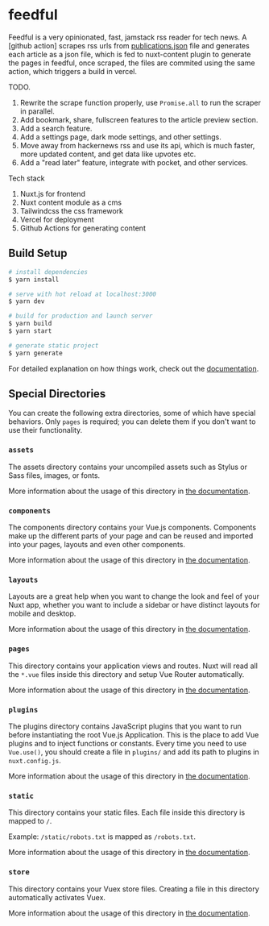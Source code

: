 # feedful

Feedful is a very opinionated, fast, jamstack rss reader for tech news. A [github action] scrapes rss urls from [publications.json](https://github.com/fayazara/feedful/blob/main/constants/publications.json) file and generates each article as a json file, which is fed to nuxt-content plugin to generate the pages in feedful, once scraped, the files are commited using the same action, which triggers a build in vercel.

TODO.

1. Rewrite the scrape function properly, use `Promise.all` to run the scraper in parallel.
2. Add bookmark, share, fullscreen features to the article preview section.
3. Add a search feature.
4. Add a settings page, dark mode settings, and other settings.
5. Move away from hackernews rss and use its api, which is much faster, more updated content, and get data like upvotes etc.
6. Add a "read later" feature, integrate with pocket, and other services.

Tech stack
1. Nuxt.js for frontend
2. Nuxt content module as a cms 
3. Tailwindcss the css framework
4. Vercel for deployment
5. Github Actions for generating content

## Build Setup

```bash
# install dependencies
$ yarn install

# serve with hot reload at localhost:3000
$ yarn dev

# build for production and launch server
$ yarn build
$ yarn start

# generate static project
$ yarn generate
```

For detailed explanation on how things work, check out the [documentation](https://nuxtjs.org).

## Special Directories

You can create the following extra directories, some of which have special behaviors. Only `pages` is required; you can delete them if you don't want to use their functionality.

### `assets`

The assets directory contains your uncompiled assets such as Stylus or Sass files, images, or fonts.

More information about the usage of this directory in [the documentation](https://nuxtjs.org/docs/2.x/directory-structure/assets).

### `components`

The components directory contains your Vue.js components. Components make up the different parts of your page and can be reused and imported into your pages, layouts and even other components.

More information about the usage of this directory in [the documentation](https://nuxtjs.org/docs/2.x/directory-structure/components).

### `layouts`

Layouts are a great help when you want to change the look and feel of your Nuxt app, whether you want to include a sidebar or have distinct layouts for mobile and desktop.

More information about the usage of this directory in [the documentation](https://nuxtjs.org/docs/2.x/directory-structure/layouts).

### `pages`

This directory contains your application views and routes. Nuxt will read all the `*.vue` files inside this directory and setup Vue Router automatically.

More information about the usage of this directory in [the documentation](https://nuxtjs.org/docs/2.x/get-started/routing).

### `plugins`

The plugins directory contains JavaScript plugins that you want to run before instantiating the root Vue.js Application. This is the place to add Vue plugins and to inject functions or constants. Every time you need to use `Vue.use()`, you should create a file in `plugins/` and add its path to plugins in `nuxt.config.js`.

More information about the usage of this directory in [the documentation](https://nuxtjs.org/docs/2.x/directory-structure/plugins).

### `static`

This directory contains your static files. Each file inside this directory is mapped to `/`.

Example: `/static/robots.txt` is mapped as `/robots.txt`.

More information about the usage of this directory in [the documentation](https://nuxtjs.org/docs/2.x/directory-structure/static).

### `store`

This directory contains your Vuex store files. Creating a file in this directory automatically activates Vuex.

More information about the usage of this directory in [the documentation](https://nuxtjs.org/docs/2.x/directory-structure/store).
